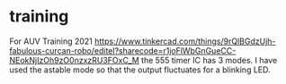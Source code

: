# training
For AUV Training 2021
https://www.tinkercad.com/things/9rQlBGdzUjh-fabulous-curcan-robo/editel?sharecode=r1joFlWbGnGueCC-NEokNjIzOh9zO0nzxzRU3FOxC_M
the 555 timer IC has 3 modes. I have used the astable mode so that the output fluctuates for a blinking LED.

